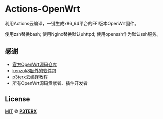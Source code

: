 # Actions-OpenWrt
利用Actions云编译，一键生成x86_64平台的EFI版本OpenWrt固件。

使用zsh替换bash;
使用Nginx替换默认uhttpd;
使用openssh作为默认ssh服务。


## 感谢
- [官方OpenWrt源码仓库](https://github.com/openwrt/openwrt)
- [kenzok8额外的软件包](https://github.com/kenzok8/small-package)
- [p3terx云编译教程](https://p3terx.com/archives/build-openwrt-with-github-actions.html)
- 所有OpenWrt源码贡献者、插件开发者


## License

[MIT](https://github.com/P3TERX/Actions-OpenWrt/blob/main/LICENSE) © [**P3TERX**](https://p3terx.com)
